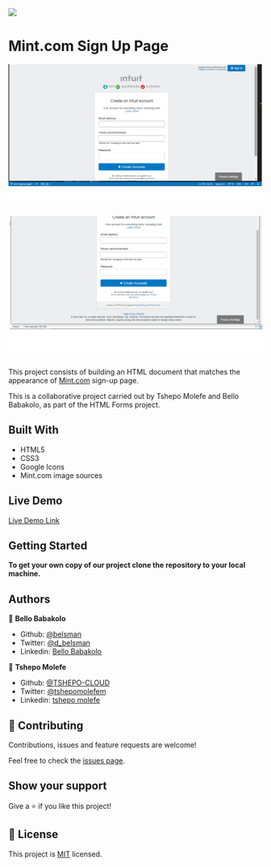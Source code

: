 ![](https://img.shields.io/badge/Microverse-blueviolet)

# Mint.com Sign Up Page

![Mint sign-up page](./images/app_screenshot.png)

![Mint sign-up page](./images/app_screenshot2.png)

This project consists of building an HTML document that matches the appearance of [Mint.com](http://www.mint.com/) sign-up page.

This is a collaborative project carried out by Tshepo Molefe and Bello Babakolo, as part of the HTML Forms project.

## Built With
- HTML5
- CSS3
- Google Icons
- Mint.com image sources 

## Live Demo

[Live Demo Link](https://raw.githack.com/TSHEPO-CLOUD/HTML-Forms/master/index.html)


## Getting Started

**To get your own copy of our project clone the repository to your local machine.**


## Authors

👤 **Bello Babakolo**

- Github: [@belsman](https://github.com/belsman)
- Twitter: [@d_belsman](https://twitter.com/d_belsman)
- Linkedin: [Bello Babakolo](https://linkedin.com/bello-babakolo-b23b17145)

👤 **Tshepo Molefe**

- Github: [@TSHEPO-CLOUD](https://github.com/TSHEPO-CLOUD)
- Twitter: [@tshepomolefem](https://twitter.com/tshepomolefem)
- Linkedin: [tshepo molefe](https://linkedin.com/tshepo-molefe)

## 🤝 Contributing

Contributions, issues and feature requests are welcome!

Feel free to check the [issues page](issues/).

## Show your support

Give a ⭐️ if you like this project!


## 📝 License

This project is [MIT](lic.url) licensed.
